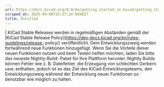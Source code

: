 ```yaml
---
url: https://docs.kicad.org/9.0/de/getting_started_in_kicad/getting_started_in_kicad.html
scraped_at: 2025-09-08T15:27:24.804027
title: Untitled
---
```


|  KiCad Stable Releases werden in regelmäßigen Abständen gemäß der [KiCad
Stable Release Policy](https://dev-docs.kicad.org/en/rules-guidelines/release-
policy/) veröffentlicht. Dem Entwicklungszweig werden fortwährend neue
Funktionen hinzugefügt. Wenn Sie die Vorteile dieser neuen Funktionen nutzen
und beim Testen helfen möchten, laden Sie bitte das neueste Nightly-Build-
Paket für Ihre Plattform herunter. Nightly Builds können Fehler wie z. B.
Dateifehler, die Erzeugung von schlechten Gerbern usw. enthalten, jedoch ist
es das Ziel des KiCad-Entwicklungsteams, den Entwicklungszweig während der
Entwicklung neuer Funktionen so benutzbar wie möglich zu halten.

